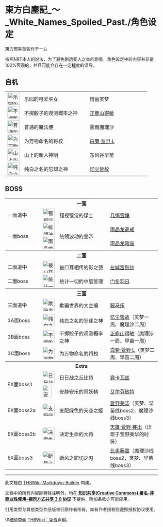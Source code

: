 # 東方白塵記_～_White_Names_Spoiled_Past./角色设定

<!-- source html: G:\repos\THBWiki-Markdown-Builder\THBWikiMarkdown\Temp\main\9\94\ns0%3A%E6%9D%B1%E6%96%B9%E7%99%BD%E5%A1%B5%E8%A8%98_%EF%BD%9E_White_Names_Spoiled_Past%2E%2F%E8%A7%92%E8%89%B2%E8%AE%BE%E5%AE%9A.html -->

東方邪星章製作チーム

  
按照NRT本人的说法，为了避免剧透犯人之类的剧情，角色设定中的内容并非是100%客观的，并且可能会存在一定程度的误导。
  


## 自机

<table><tbody><tr><td><div class="center"><div class="floatnone"><a href="./文件-博丽灵梦（白尘记）.png.md" class="image" title="乐园的可爱巫女 博丽灵梦"><img alt="乐园的可爱巫女 博丽灵梦" src="https://upload.thwiki.cc/thumb/b/b9/%E5%8D%9A%E4%B8%BD%E7%81%B5%E6%A2%A6%EF%BC%88%E7%99%BD%E5%B0%98%E8%AE%B0%EF%BC%89.png/40px-%E5%8D%9A%E4%B8%BD%E7%81%B5%E6%A2%A6%EF%BC%88%E7%99%BD%E5%B0%98%E8%AE%B0%EF%BC%89.png" decoding="async" loading="lazy" width="40" height="40" srcset="https://upload.thwiki.cc/thumb/b/b9/%E5%8D%9A%E4%B8%BD%E7%81%B5%E6%A2%A6%EF%BC%88%E7%99%BD%E5%B0%98%E8%AE%B0%EF%BC%89.png/60px-%E5%8D%9A%E4%B8%BD%E7%81%B5%E6%A2%A6%EF%BC%88%E7%99%BD%E5%B0%98%E8%AE%B0%EF%BC%89.png 1.5x, https://upload.thwiki.cc/thumb/b/b9/%E5%8D%9A%E4%B8%BD%E7%81%B5%E6%A2%A6%EF%BC%88%E7%99%BD%E5%B0%98%E8%AE%B0%EF%BC%89.png/80px-%E5%8D%9A%E4%B8%BD%E7%81%B5%E6%A2%A6%EF%BC%88%E7%99%BD%E5%B0%98%E8%AE%B0%EF%BC%89.png 2x" data-file-width="512" data-file-height="512"></a></div></div></td> <td style="width:150px;padding:3px 9px 3px 7px;">乐园的可爱巫女</td><td style="width:180px;padding:3px 9px 3px 7px;"> 博丽灵梦</td></tr><tr><td><div class="center"><div class="floatnone"><a href="./文件-正鹿山得敏.png.md" class="image" title="不掷骰子的观测概率之神 正鹿山得敏"><img alt="不掷骰子的观测概率之神 正鹿山得敏" src="https://upload.thwiki.cc/thumb/7/78/%E6%AD%A3%E9%B9%BF%E5%B1%B1%E5%BE%97%E6%95%8F.png/40px-%E6%AD%A3%E9%B9%BF%E5%B1%B1%E5%BE%97%E6%95%8F.png" decoding="async" loading="lazy" width="40" height="40" srcset="https://upload.thwiki.cc/thumb/7/78/%E6%AD%A3%E9%B9%BF%E5%B1%B1%E5%BE%97%E6%95%8F.png/60px-%E6%AD%A3%E9%B9%BF%E5%B1%B1%E5%BE%97%E6%95%8F.png 1.5x, https://upload.thwiki.cc/thumb/7/78/%E6%AD%A3%E9%B9%BF%E5%B1%B1%E5%BE%97%E6%95%8F.png/80px-%E6%AD%A3%E9%B9%BF%E5%B1%B1%E5%BE%97%E6%95%8F.png 2x" data-file-width="512" data-file-height="512"></a></div></div></td> <td style="width:200px;padding:3px 9px 3px 7px;">不掷骰子的观测概率之神</td><td style="width:180px;padding:3px 9px 3px 7px;"> <a href="./正鹿山得敏.md" title="正鹿山得敏">正鹿山得敏</a></td></tr><tr><td><div class="center"><div class="floatnone"><a href="./文件-雾雨魔理沙（白尘记）.png.md" class="image" title="普通的魔法使 雾雨魔理沙"><img alt="普通的魔法使 雾雨魔理沙" src="https://upload.thwiki.cc/thumb/1/1f/%E9%9B%BE%E9%9B%A8%E9%AD%94%E7%90%86%E6%B2%99%EF%BC%88%E7%99%BD%E5%B0%98%E8%AE%B0%EF%BC%89.png/40px-%E9%9B%BE%E9%9B%A8%E9%AD%94%E7%90%86%E6%B2%99%EF%BC%88%E7%99%BD%E5%B0%98%E8%AE%B0%EF%BC%89.png" decoding="async" loading="lazy" width="40" height="40" srcset="https://upload.thwiki.cc/thumb/1/1f/%E9%9B%BE%E9%9B%A8%E9%AD%94%E7%90%86%E6%B2%99%EF%BC%88%E7%99%BD%E5%B0%98%E8%AE%B0%EF%BC%89.png/60px-%E9%9B%BE%E9%9B%A8%E9%AD%94%E7%90%86%E6%B2%99%EF%BC%88%E7%99%BD%E5%B0%98%E8%AE%B0%EF%BC%89.png 1.5x, https://upload.thwiki.cc/thumb/1/1f/%E9%9B%BE%E9%9B%A8%E9%AD%94%E7%90%86%E6%B2%99%EF%BC%88%E7%99%BD%E5%B0%98%E8%AE%B0%EF%BC%89.png/80px-%E9%9B%BE%E9%9B%A8%E9%AD%94%E7%90%86%E6%B2%99%EF%BC%88%E7%99%BD%E5%B0%98%E8%AE%B0%EF%BC%89.png 2x" data-file-width="512" data-file-height="512"></a></div></div></td> <td style="width:150px;padding:3px 9px 3px 7px;">普通的魔法使</td><td style="width:180px;padding:3px 9px 3px 7px;"> 雾雨魔理沙</td></tr><tr><td><div class="center"><div class="floatnone"><a href="./文件-白菊·萱野·L.png.md" class="image" title="为万物命名的将校 白菊·萱野·L"><img alt="为万物命名的将校 白菊·萱野·L" src="https://upload.thwiki.cc/thumb/d/da/%E7%99%BD%E8%8F%8A%C2%B7%E8%90%B1%E9%87%8E%C2%B7L.png/40px-%E7%99%BD%E8%8F%8A%C2%B7%E8%90%B1%E9%87%8E%C2%B7L.png" decoding="async" loading="lazy" width="40" height="40" srcset="https://upload.thwiki.cc/thumb/d/da/%E7%99%BD%E8%8F%8A%C2%B7%E8%90%B1%E9%87%8E%C2%B7L.png/60px-%E7%99%BD%E8%8F%8A%C2%B7%E8%90%B1%E9%87%8E%C2%B7L.png 1.5x, https://upload.thwiki.cc/thumb/d/da/%E7%99%BD%E8%8F%8A%C2%B7%E8%90%B1%E9%87%8E%C2%B7L.png/80px-%E7%99%BD%E8%8F%8A%C2%B7%E8%90%B1%E9%87%8E%C2%B7L.png 2x" data-file-width="512" data-file-height="512"></a></div></div></td> <td style="width:150px;padding:3px 9px 3px 7px;">为万物命名的将校</td><td style="width:180px;padding:3px 9px 3px 7px;"> <a href="./白菊·萱野·L.md" title="白菊·萱野·L">白菊·萱野·L</a></td></tr><tr><td><div class="center"><div class="floatnone"><a href="./文件-东风谷早苗（白尘记）.png.md" class="image" title="山上的新人神明 东风谷早苗"><img alt="山上的新人神明 东风谷早苗" src="https://upload.thwiki.cc/thumb/9/94/%E4%B8%9C%E9%A3%8E%E8%B0%B7%E6%97%A9%E8%8B%97%EF%BC%88%E7%99%BD%E5%B0%98%E8%AE%B0%EF%BC%89.png/40px-%E4%B8%9C%E9%A3%8E%E8%B0%B7%E6%97%A9%E8%8B%97%EF%BC%88%E7%99%BD%E5%B0%98%E8%AE%B0%EF%BC%89.png" decoding="async" loading="lazy" width="40" height="40" srcset="https://upload.thwiki.cc/thumb/9/94/%E4%B8%9C%E9%A3%8E%E8%B0%B7%E6%97%A9%E8%8B%97%EF%BC%88%E7%99%BD%E5%B0%98%E8%AE%B0%EF%BC%89.png/60px-%E4%B8%9C%E9%A3%8E%E8%B0%B7%E6%97%A9%E8%8B%97%EF%BC%88%E7%99%BD%E5%B0%98%E8%AE%B0%EF%BC%89.png 1.5x, https://upload.thwiki.cc/thumb/9/94/%E4%B8%9C%E9%A3%8E%E8%B0%B7%E6%97%A9%E8%8B%97%EF%BC%88%E7%99%BD%E5%B0%98%E8%AE%B0%EF%BC%89.png/80px-%E4%B8%9C%E9%A3%8E%E8%B0%B7%E6%97%A9%E8%8B%97%EF%BC%88%E7%99%BD%E5%B0%98%E8%AE%B0%EF%BC%89.png 2x" data-file-width="512" data-file-height="512"></a></div></div></td> <td style="width:150px;padding:3px 9px 3px 7px;">山上的新人神明</td><td style="width:180px;padding:3px 9px 3px 7px;"> 东风谷早苗</td></tr><tr><td><div class="center"><div class="floatnone"><a href="./文件-忆尘皆故.png.md" class="image" title="纯白之名的忘却之神 忆尘皆故"><img alt="纯白之名的忘却之神 忆尘皆故" src="https://upload.thwiki.cc/thumb/9/95/%E5%BF%86%E5%B0%98%E7%9A%86%E6%95%85.png/40px-%E5%BF%86%E5%B0%98%E7%9A%86%E6%95%85.png" decoding="async" loading="lazy" width="40" height="40" srcset="https://upload.thwiki.cc/thumb/9/95/%E5%BF%86%E5%B0%98%E7%9A%86%E6%95%85.png/60px-%E5%BF%86%E5%B0%98%E7%9A%86%E6%95%85.png 1.5x, https://upload.thwiki.cc/thumb/9/95/%E5%BF%86%E5%B0%98%E7%9A%86%E6%95%85.png/80px-%E5%BF%86%E5%B0%98%E7%9A%86%E6%95%85.png 2x" data-file-width="512" data-file-height="512"></a></div></div></td> <td style="width:150px;padding:3px 9px 3px 7px;">纯白之名的忘却之神</td><td style="width:180px;padding:3px 9px 3px 7px;"> <a href="./忆尘皆故.md" title="忆尘皆故">忆尘皆故</a></td></tr></tbody></table>



## BOSS

<table><tbody><tr><th colspan="4"><b>一面</b></th></tr><tr><td class="bg-color-info-10" style="min-width:100px">一面道中</td><td><div class="center"><div class="floatnone"><a href="./文件-几缟雪孃（白尘记）.png.md" class="image" title="错视错觉的谋士 几缟雪孃"><img alt="错视错觉的谋士 几缟雪孃" src="https://upload.thwiki.cc/thumb/5/56/%E5%87%A0%E7%BC%9F%E9%9B%AA%E5%AD%83%EF%BC%88%E7%99%BD%E5%B0%98%E8%AE%B0%EF%BC%89.png/40px-%E5%87%A0%E7%BC%9F%E9%9B%AA%E5%AD%83%EF%BC%88%E7%99%BD%E5%B0%98%E8%AE%B0%EF%BC%89.png" decoding="async" loading="lazy" width="40" height="40" srcset="https://upload.thwiki.cc/thumb/5/56/%E5%87%A0%E7%BC%9F%E9%9B%AA%E5%AD%83%EF%BC%88%E7%99%BD%E5%B0%98%E8%AE%B0%EF%BC%89.png/60px-%E5%87%A0%E7%BC%9F%E9%9B%AA%E5%AD%83%EF%BC%88%E7%99%BD%E5%B0%98%E8%AE%B0%EF%BC%89.png 1.5x, https://upload.thwiki.cc/thumb/5/56/%E5%87%A0%E7%BC%9F%E9%9B%AA%E5%AD%83%EF%BC%88%E7%99%BD%E5%B0%98%E8%AE%B0%EF%BC%89.png/80px-%E5%87%A0%E7%BC%9F%E9%9B%AA%E5%AD%83%EF%BC%88%E7%99%BD%E5%B0%98%E8%AE%B0%EF%BC%89.png 2x" data-file-width="512" data-file-height="512"></a></div></div></td> <td style="width:150px;padding:3px 9px 3px 7px;">错视错觉的谋士</td><td style="width:180px;padding:3px 9px 3px 7px;"><a href="./几缟雪娘.md" title="几缟雪娘" unred="">几缟雪孃</a></td></tr><tr><td class="bg-color-info-10" style="width:60px" rowspan="2">一面boss</td><td><div class="center"><div class="floatnone"><a href="./文件-雨品龙高戒.png.md" class="image" title="统领波动的皇帝 雨品龙高戒"><img alt="统领波动的皇帝 雨品龙高戒" src="https://upload.thwiki.cc/thumb/9/90/%E9%9B%A8%E5%93%81%E9%BE%99%E9%AB%98%E6%88%92.png/40px-%E9%9B%A8%E5%93%81%E9%BE%99%E9%AB%98%E6%88%92.png" decoding="async" loading="lazy" width="40" height="40" srcset="https://upload.thwiki.cc/thumb/9/90/%E9%9B%A8%E5%93%81%E9%BE%99%E9%AB%98%E6%88%92.png/60px-%E9%9B%A8%E5%93%81%E9%BE%99%E9%AB%98%E6%88%92.png 1.5x, https://upload.thwiki.cc/thumb/9/90/%E9%9B%A8%E5%93%81%E9%BE%99%E9%AB%98%E6%88%92.png/80px-%E9%9B%A8%E5%93%81%E9%BE%99%E9%AB%98%E6%88%92.png 2x" data-file-width="512" data-file-height="512"></a></div></div></td> <td style="width:150px;padding:3px 9px 3px 7px;" rowspan="2">统领波动的皇帝</td><td style="width:180px;padding:3px 9px 3px 7px;"><a href="./雨品龙高戒.md" title="雨品龙高戒">雨品龙高戒</a></td></tr><tr><td><div class="center"><div class="floatnone"><a href="./文件-雨品龙暗座.png.md" class="image" title="雨品龙暗座"><img alt="雨品龙暗座" src="https://upload.thwiki.cc/thumb/5/55/%E9%9B%A8%E5%93%81%E9%BE%99%E6%9A%97%E5%BA%A7.png/40px-%E9%9B%A8%E5%93%81%E9%BE%99%E6%9A%97%E5%BA%A7.png" decoding="async" loading="lazy" width="40" height="40" srcset="https://upload.thwiki.cc/thumb/5/55/%E9%9B%A8%E5%93%81%E9%BE%99%E6%9A%97%E5%BA%A7.png/60px-%E9%9B%A8%E5%93%81%E9%BE%99%E6%9A%97%E5%BA%A7.png 1.5x, https://upload.thwiki.cc/thumb/5/55/%E9%9B%A8%E5%93%81%E9%BE%99%E6%9A%97%E5%BA%A7.png/80px-%E9%9B%A8%E5%93%81%E9%BE%99%E6%9A%97%E5%BA%A7.png 2x" data-file-width="512" data-file-height="512"></a></div></div></td> <td style="width:150px;padding:3px 9px 3px 7px;"><a href="./雨品龙暗座.md" title="雨品龙暗座">雨品龙暗座</a></td></tr><tr><th colspan="4"><b>二面</b></th></tr><tr><td class="bg-color-info-10" style="min-width:100px">二面道中</td><td><div class="center"><div class="floatnone"><a href="./文件-左城宫则纱（白尘记）.png.md" class="image" title="被口耳相传的影之使 左城宫则纱"><img alt="被口耳相传的影之使 左城宫则纱" src="https://upload.thwiki.cc/thumb/e/e2/%E5%B7%A6%E5%9F%8E%E5%AE%AB%E5%88%99%E7%BA%B1%EF%BC%88%E7%99%BD%E5%B0%98%E8%AE%B0%EF%BC%89.png/40px-%E5%B7%A6%E5%9F%8E%E5%AE%AB%E5%88%99%E7%BA%B1%EF%BC%88%E7%99%BD%E5%B0%98%E8%AE%B0%EF%BC%89.png" decoding="async" loading="lazy" width="40" height="40" srcset="https://upload.thwiki.cc/thumb/e/e2/%E5%B7%A6%E5%9F%8E%E5%AE%AB%E5%88%99%E7%BA%B1%EF%BC%88%E7%99%BD%E5%B0%98%E8%AE%B0%EF%BC%89.png/60px-%E5%B7%A6%E5%9F%8E%E5%AE%AB%E5%88%99%E7%BA%B1%EF%BC%88%E7%99%BD%E5%B0%98%E8%AE%B0%EF%BC%89.png 1.5x, https://upload.thwiki.cc/thumb/e/e2/%E5%B7%A6%E5%9F%8E%E5%AE%AB%E5%88%99%E7%BA%B1%EF%BC%88%E7%99%BD%E5%B0%98%E8%AE%B0%EF%BC%89.png/80px-%E5%B7%A6%E5%9F%8E%E5%AE%AB%E5%88%99%E7%BA%B1%EF%BC%88%E7%99%BD%E5%B0%98%E8%AE%B0%EF%BC%89.png 2x" data-file-width="512" data-file-height="512"></a></div></div></td> <td style="width:150px;padding:3px 9px 3px 7px;">被口耳相传的影之使</td><td style="width:180px;padding:3px 9px 3px 7px;"><a href="./左城宫则纱.md" title="左城宫则纱">左城宫则纱</a></td></tr><tr><td class="bg-color-info-10" style="min-width:100px">二面boss</td><td><div class="center"><div class="floatnone"><a href="./文件-门冬羽日.png.md" class="image" title="统计一切的中层管理 门冬羽日"><img alt="统计一切的中层管理 门冬羽日" src="https://upload.thwiki.cc/thumb/7/78/%E9%97%A8%E5%86%AC%E7%BE%BD%E6%97%A5.png/40px-%E9%97%A8%E5%86%AC%E7%BE%BD%E6%97%A5.png" decoding="async" loading="lazy" width="40" height="40" srcset="https://upload.thwiki.cc/thumb/7/78/%E9%97%A8%E5%86%AC%E7%BE%BD%E6%97%A5.png/60px-%E9%97%A8%E5%86%AC%E7%BE%BD%E6%97%A5.png 1.5x, https://upload.thwiki.cc/thumb/7/78/%E9%97%A8%E5%86%AC%E7%BE%BD%E6%97%A5.png/80px-%E9%97%A8%E5%86%AC%E7%BE%BD%E6%97%A5.png 2x" data-file-width="512" data-file-height="512"></a></div></div></td> <td style="width:150px;padding:3px 9px 3px 7px;">统计一切的中层管理</td><td style="width:180px;padding:3px 9px 3px 7px;"><a href="./门冬羽日.md" title="门冬羽日">门冬羽日</a></td></tr><tr><th colspan="4"><b>三面</b></th></tr><tr><td class="bg-color-info-10" style="min-width:100px">三面道中</td><td><div class="center"><div class="floatnone"><a href="./文件-鞍马乐（白尘记）.png.md" class="image" title="欺骗世界的大主编 鞍马乐"><img alt="欺骗世界的大主编 鞍马乐" src="https://upload.thwiki.cc/thumb/c/c6/%E9%9E%8D%E9%A9%AC%E4%B9%90%EF%BC%88%E7%99%BD%E5%B0%98%E8%AE%B0%EF%BC%89.png/40px-%E9%9E%8D%E9%A9%AC%E4%B9%90%EF%BC%88%E7%99%BD%E5%B0%98%E8%AE%B0%EF%BC%89.png" decoding="async" loading="lazy" width="40" height="40" srcset="https://upload.thwiki.cc/thumb/c/c6/%E9%9E%8D%E9%A9%AC%E4%B9%90%EF%BC%88%E7%99%BD%E5%B0%98%E8%AE%B0%EF%BC%89.png/60px-%E9%9E%8D%E9%A9%AC%E4%B9%90%EF%BC%88%E7%99%BD%E5%B0%98%E8%AE%B0%EF%BC%89.png 1.5x, https://upload.thwiki.cc/thumb/c/c6/%E9%9E%8D%E9%A9%AC%E4%B9%90%EF%BC%88%E7%99%BD%E5%B0%98%E8%AE%B0%EF%BC%89.png/80px-%E9%9E%8D%E9%A9%AC%E4%B9%90%EF%BC%88%E7%99%BD%E5%B0%98%E8%AE%B0%EF%BC%89.png 2x" data-file-width="512" data-file-height="512"></a></div></div></td> <td style="width:150px;padding:3px 9px 3px 7px;">欺骗世界的大主编</td><td style="width:180px;padding:3px 9px 3px 7px;"><a href="./鞍马乐.md" title="鞍马乐">鞍马乐</a></td></tr><tr><td class="bg-color-info-10" style="min-width:100px">3A面boss</td><td><div class="center"><div class="floatnone"><a href="./文件-忆尘皆故.png.md" class="image" title="纯白之名的忘却之神 忆尘皆故（灵梦一周、魔理沙二周）"><img alt="纯白之名的忘却之神 忆尘皆故（灵梦一周、魔理沙二周）" src="https://upload.thwiki.cc/thumb/9/95/%E5%BF%86%E5%B0%98%E7%9A%86%E6%95%85.png/40px-%E5%BF%86%E5%B0%98%E7%9A%86%E6%95%85.png" decoding="async" loading="lazy" width="40" height="40" srcset="https://upload.thwiki.cc/thumb/9/95/%E5%BF%86%E5%B0%98%E7%9A%86%E6%95%85.png/60px-%E5%BF%86%E5%B0%98%E7%9A%86%E6%95%85.png 1.5x, https://upload.thwiki.cc/thumb/9/95/%E5%BF%86%E5%B0%98%E7%9A%86%E6%95%85.png/80px-%E5%BF%86%E5%B0%98%E7%9A%86%E6%95%85.png 2x" data-file-width="512" data-file-height="512"></a></div></div></td> <td style="width:150px;padding:3px 9px 3px 7px;">纯白之名的忘却之神</td><td style="width:180px;padding:3px 9px 3px 7px;"><a href="./忆尘皆故.md" title="忆尘皆故">忆尘皆故</a>（灵梦一周、魔理沙二周）</td></tr><tr><td class="bg-color-info-10" style="min-width:100px">3B面boss</td><td><div class="center"><div class="floatnone"><a href="./文件-正鹿山得敏.png.md" class="image" title="不掷骰子的观测概率之神 正鹿山得敏（魔理沙一周、早苗一周）"><img alt="不掷骰子的观测概率之神 正鹿山得敏（魔理沙一周、早苗一周）" src="https://upload.thwiki.cc/thumb/7/78/%E6%AD%A3%E9%B9%BF%E5%B1%B1%E5%BE%97%E6%95%8F.png/40px-%E6%AD%A3%E9%B9%BF%E5%B1%B1%E5%BE%97%E6%95%8F.png" decoding="async" loading="lazy" width="40" height="40" srcset="https://upload.thwiki.cc/thumb/7/78/%E6%AD%A3%E9%B9%BF%E5%B1%B1%E5%BE%97%E6%95%8F.png/60px-%E6%AD%A3%E9%B9%BF%E5%B1%B1%E5%BE%97%E6%95%8F.png 1.5x, https://upload.thwiki.cc/thumb/7/78/%E6%AD%A3%E9%B9%BF%E5%B1%B1%E5%BE%97%E6%95%8F.png/80px-%E6%AD%A3%E9%B9%BF%E5%B1%B1%E5%BE%97%E6%95%8F.png 2x" data-file-width="512" data-file-height="512"></a></div></div></td> <td style="width:200px;padding:3px 9px 3px 7px;">不掷骰子的观测概率之神</td><td style="width:180px;padding:3px 9px 3px 7px;"><a href="./正鹿山得敏.md" title="正鹿山得敏">正鹿山得敏</a>（魔理沙一周、早苗一周）</td></tr><tr><td class="bg-color-info-10" style="min-width:100px">3C面boss</td><td><div class="center"><div class="floatnone"><a href="./文件-白菊·萱野·L.png.md" class="image" title="为万物命名的将校 白菊·萱野·L（灵梦二周、早苗二周）"><img alt="为万物命名的将校 白菊·萱野·L（灵梦二周、早苗二周）" src="https://upload.thwiki.cc/thumb/d/da/%E7%99%BD%E8%8F%8A%C2%B7%E8%90%B1%E9%87%8E%C2%B7L.png/40px-%E7%99%BD%E8%8F%8A%C2%B7%E8%90%B1%E9%87%8E%C2%B7L.png" decoding="async" loading="lazy" width="40" height="40" srcset="https://upload.thwiki.cc/thumb/d/da/%E7%99%BD%E8%8F%8A%C2%B7%E8%90%B1%E9%87%8E%C2%B7L.png/60px-%E7%99%BD%E8%8F%8A%C2%B7%E8%90%B1%E9%87%8E%C2%B7L.png 1.5x, https://upload.thwiki.cc/thumb/d/da/%E7%99%BD%E8%8F%8A%C2%B7%E8%90%B1%E9%87%8E%C2%B7L.png/80px-%E7%99%BD%E8%8F%8A%C2%B7%E8%90%B1%E9%87%8E%C2%B7L.png 2x" data-file-width="512" data-file-height="512"></a></div></div></td> <td style="width:150px;padding:3px 9px 3px 7px;">为万物命名的将校</td><td style="width:180px;padding:3px 9px 3px 7px;"><a href="./白菊·萱野·L.md" title="白菊·萱野·L">白菊·萱野·L</a>（灵梦二周、早苗二周）</td></tr><tr><th colspan="4"><b>Extra</b></th></tr><tr><td class="bg-color-info-10" style="width:60px" rowspan="2">EX面boss1</td><td><div class="center"><div class="floatnone"><a href="./文件-宾卡瓦兹.png.md" class="image" title="日日战之丘比特 宾卡瓦兹"><img alt="日日战之丘比特 宾卡瓦兹" src="https://upload.thwiki.cc/thumb/3/3c/%E5%AE%BE%E5%8D%A1%E7%93%A6%E5%85%B9.png/40px-%E5%AE%BE%E5%8D%A1%E7%93%A6%E5%85%B9.png" decoding="async" loading="lazy" width="40" height="40" srcset="https://upload.thwiki.cc/thumb/3/3c/%E5%AE%BE%E5%8D%A1%E7%93%A6%E5%85%B9.png/60px-%E5%AE%BE%E5%8D%A1%E7%93%A6%E5%85%B9.png 1.5x, https://upload.thwiki.cc/thumb/3/3c/%E5%AE%BE%E5%8D%A1%E7%93%A6%E5%85%B9.png/80px-%E5%AE%BE%E5%8D%A1%E7%93%A6%E5%85%B9.png 2x" data-file-width="512" data-file-height="512"></a></div></div></td> <td style="width:150px;padding:3px 9px 3px 7px;">日日战之丘比特</td><td style="width:180px;padding:3px 9px 3px 7px;"><a href="./宾卡瓦兹.md" title="宾卡瓦兹">宾卡瓦兹</a></td></tr><tr><td><div class="center"><div class="floatnone"><a href="./文件-艾尔芬敏特.png.md" class="image" title="安静安乐的冥妖精 艾尔芬敏特"><img alt="安静安乐的冥妖精 艾尔芬敏特" src="https://upload.thwiki.cc/thumb/a/ab/%E8%89%BE%E5%B0%94%E8%8A%AC%E6%95%8F%E7%89%B9.png/30px-%E8%89%BE%E5%B0%94%E8%8A%AC%E6%95%8F%E7%89%B9.png" decoding="async" loading="lazy" width="30" height="40" srcset="https://upload.thwiki.cc/thumb/a/ab/%E8%89%BE%E5%B0%94%E8%8A%AC%E6%95%8F%E7%89%B9.png/45px-%E8%89%BE%E5%B0%94%E8%8A%AC%E6%95%8F%E7%89%B9.png 1.5x, https://upload.thwiki.cc/thumb/a/ab/%E8%89%BE%E5%B0%94%E8%8A%AC%E6%95%8F%E7%89%B9.png/60px-%E8%89%BE%E5%B0%94%E8%8A%AC%E6%95%8F%E7%89%B9.png 2x" data-file-width="450" data-file-height="600"></a></div></div></td> <td style="width:150px;padding:3px 9px 3px 7px;">安静安乐的冥妖精</td><td style="width:180px;padding:3px 9px 3px 7px;"><a href="./艾尔芬敏特.md" title="艾尔芬敏特">艾尔芬敏特</a></td></tr><tr><td class="bg-color-info-10" style="min-width:100px">EX面boss2a</td><td><div class="center"><div class="floatnone"><a href="./文件-萱野美华.png.md" class="image" title="支配绿色的天空之姬 萱野美华（灵梦、早苗线boss2，魔理沙线boss3）"><img alt="支配绿色的天空之姬 萱野美华（灵梦、早苗线boss2，魔理沙线boss3）" src="https://upload.thwiki.cc/thumb/7/74/%E8%90%B1%E9%87%8E%E7%BE%8E%E5%8D%8E.png/40px-%E8%90%B1%E9%87%8E%E7%BE%8E%E5%8D%8E.png" decoding="async" loading="lazy" width="40" height="40" srcset="https://upload.thwiki.cc/thumb/7/74/%E8%90%B1%E9%87%8E%E7%BE%8E%E5%8D%8E.png/60px-%E8%90%B1%E9%87%8E%E7%BE%8E%E5%8D%8E.png 1.5x, https://upload.thwiki.cc/thumb/7/74/%E8%90%B1%E9%87%8E%E7%BE%8E%E5%8D%8E.png/80px-%E8%90%B1%E9%87%8E%E7%BE%8E%E5%8D%8E.png 2x" data-file-width="512" data-file-height="512"></a></div></div></td> <td style="width:150px;padding:3px 9px 3px 7px;">支配绿色的天空之姬</td><td style="width:180px;padding:3px 9px 3px 7px;"><a href="./萱野美华.md" title="萱野美华">萱野美华</a>（灵梦、早苗线boss2，魔理沙线boss3）</td></tr><tr><td class="bg-color-info-10" style="min-width:100px">EX面boss2b</td><td><div class="center"><div class="floatnone"><a href="./文件-天雄·萱野·芽出.png.md" class="image" title="决定生命的大将 天雄·萱野·芽出（出现于萱野美华的时符）"><img alt="决定生命的大将 天雄·萱野·芽出（出现于萱野美华的时符）" src="https://upload.thwiki.cc/thumb/7/7a/%E5%A4%A9%E9%9B%84%C2%B7%E8%90%B1%E9%87%8E%C2%B7%E8%8A%BD%E5%87%BA.png/40px-%E5%A4%A9%E9%9B%84%C2%B7%E8%90%B1%E9%87%8E%C2%B7%E8%8A%BD%E5%87%BA.png" decoding="async" loading="lazy" width="40" height="40" srcset="https://upload.thwiki.cc/thumb/7/7a/%E5%A4%A9%E9%9B%84%C2%B7%E8%90%B1%E9%87%8E%C2%B7%E8%8A%BD%E5%87%BA.png/60px-%E5%A4%A9%E9%9B%84%C2%B7%E8%90%B1%E9%87%8E%C2%B7%E8%8A%BD%E5%87%BA.png 1.5x, https://upload.thwiki.cc/thumb/7/7a/%E5%A4%A9%E9%9B%84%C2%B7%E8%90%B1%E9%87%8E%C2%B7%E8%8A%BD%E5%87%BA.png/80px-%E5%A4%A9%E9%9B%84%C2%B7%E8%90%B1%E9%87%8E%C2%B7%E8%8A%BD%E5%87%BA.png 2x" data-file-width="512" data-file-height="512"></a></div></div></td> <td style="width:150px;padding:3px 9px 3px 7px;">决定生命的大将</td><td style="width:180px;padding:3px 9px 3px 7px;"><a href="./天雄·萱野·芽出.md" title="天雄·萱野·芽出">天雄·萱野·芽出</a>（出现于萱野美华的时符）</td></tr><tr><td class="bg-color-info-10" style="min-width:100px">EX面boss3</td><td><div class="center"><div class="floatnone"><a href="./文件-比卖藤雷.png.md" class="image" title="断风之蛇切之刃 比卖藤雷（魔理沙线boss2，灵梦、早苗线boss3）"><img alt="断风之蛇切之刃 比卖藤雷（魔理沙线boss2，灵梦、早苗线boss3）" src="https://upload.thwiki.cc/thumb/3/3d/%E6%AF%94%E5%8D%96%E8%97%A4%E9%9B%B7.png/40px-%E6%AF%94%E5%8D%96%E8%97%A4%E9%9B%B7.png" decoding="async" loading="lazy" width="40" height="40" srcset="https://upload.thwiki.cc/thumb/3/3d/%E6%AF%94%E5%8D%96%E8%97%A4%E9%9B%B7.png/60px-%E6%AF%94%E5%8D%96%E8%97%A4%E9%9B%B7.png 1.5x, https://upload.thwiki.cc/thumb/3/3d/%E6%AF%94%E5%8D%96%E8%97%A4%E9%9B%B7.png/80px-%E6%AF%94%E5%8D%96%E8%97%A4%E9%9B%B7.png 2x" data-file-width="512" data-file-height="512"></a></div></div></td> <td style="width:150px;padding:3px 9px 3px 7px;">断风之蛇切之刃</td><td style="width:180px;padding:3px 9px 3px 7px;"><a href="./比卖藤雷.md" title="比卖藤雷">比卖藤雷</a>（魔理沙线boss2，灵梦、早苗线boss3）</td></tr></tbody></table>






---

此文档由 [THBWiki-Markdown-Builder](https://github.com/Delsin-Yu/THBWiki-Markdown-Builder) 构建。

文档中的所有内容除特殊注明外，均在 [**知识共享(Creative Commons) 署名-非商业性使用-相同方式共享 3.0 协议**](https://creativecommons.org/licenses/by-sa/3.0/deed.zh-hans) 下提供，附加条款亦可能应用。

引用类型与其他类型作品版权归原作者所有，如有作者授权则遵照授权协议使用。

详细请查阅 [THBWiki：免责声明](https://thbwiki.cc/THBWiki:%E5%85%8D%E8%B4%A3%E5%A3%B0%E6%98%8E)。

